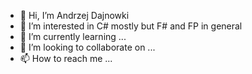 - 👋 Hi, I’m Andrzej Dajnowki 
- 👀 I’m interested in C# mostly but F# and FP in general 
- 🌱 I’m currently learning ...
- 💞️ I’m looking to collaborate on ...
- 📫 How to reach me ...

<!---
szybkiwx/szybkiwx is a ✨ special ✨ repository because its `README.md` (this file) appears on your GitHub profile.
You can click the Preview link to take a look at your changes.
--->
